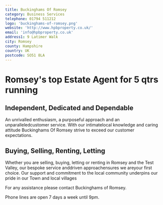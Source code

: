 ```yaml
---
title: Buckinghams Of Romsey
category: Business Services
telephone: 01794 511212
logo: 'buckinghams-of-romsey.png'
website: 'http://www.hpbproperty.co.uk/'
email: 'info@hpbproperty.co.uk'
address1: 9 Latimer Walk
city: Romsey
county: Hampshire
country: UK
postcode: SO51 8LA
---
```

# Romsey's top Estate Agent for 5 qtrs running

## Independent, Dedicated and Dependable

An unrivalled enthusiasm, a purposeful approach and an unparalleledcustomer service. With our intimatelocal knowledge and caring attitude Buckinghams Of Romsey strive to exceed our customer expectations.

## Buying, Selling, Renting, Letting

Whether you are selling, buying, letting or renting in Romsey and the Test Valley, our bespoke service anddriven approachensures we areyour first choice. Our support and commitment to the local community underpins our pride in our Town and local villages

For any assistance please contact Buckinghams of Romsey.

Phone lines are open 7 days a week until 9pm.

